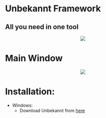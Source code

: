 # Unbekannt Framework
## All you need in one tool


<p align="center">
  <img src="https://cdn.discordapp.com/attachments/808620387390324746/993284489927204904/logo.png">
</p>

# Main Window
<p align="center">
  <img src="[https://i.ibb.co/87Pp27s/tranc-Kopie.png](https://cdn.discordapp.com/attachments/808620387390324746/993284096417599578/main.PNG)">
</p>


# Installation:
* Windows:
  * Download Unbekannt from [here](https://www.mediafire.com/file)
